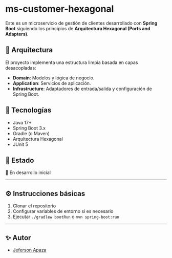 # ms-customer-hexagonal

Este es un microservicio de gestión de clientes desarrollado con **Spring Boot** siguiendo los principios de **Arquitectura Hexagonal (Ports and Adapters)**.

## 📐 Arquitectura
El proyecto implementa una estructura limpia basada en capas desacopladas:

- **Domain**: Modelos y lógica de negocio.
- **Application**: Servicios de aplicación.
- **Infrastructure**: Adaptadores de entrada/salida y configuración de Spring Boot.

## 🚀 Tecnologías

- Java 17+
- Spring Boot 3.x
- Gradle (o Maven)
- Arquitectura Hexagonal
- JUnit 5

## 📝 Estado

🔄 En desarrollo inicial

---

## ⚙️ Instrucciones básicas

1. Clonar el repositorio
2. Configurar variables de entorno si es necesario
3. Ejecutar `./gradlew bootRun` o `mvn spring-boot:run`

---

## ✨ Autor

- [Jeferson Apaza](https://github.com/jefersonapaza)
